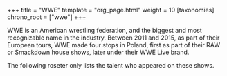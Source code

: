 +++
title = "WWE"
template = "org_page.html"
weight = 10
[taxonomies]
chrono_root = ["wwe"]
+++

WWE is an American wrestling federation, and the biggest and most recognizable name in the industry.
Between 2011 and 2015, as part of their European tours, WWE made four stops in Poland,
first as part of their RAW or Smackdown house shows, later under their WWE Live brand.

The following roseter only lists the talent who appeared on these shows.

